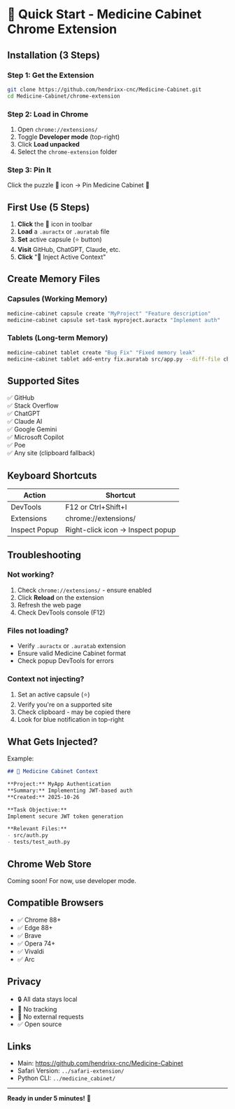# 🚀 Quick Start - Medicine Cabinet Chrome Extension

## Installation (3 Steps)

### Step 1: Get the Extension
```bash
git clone https://github.com/hendrixx-cnc/Medicine-Cabinet.git
cd Medicine-Cabinet/chrome-extension
```

### Step 2: Load in Chrome
1. Open `chrome://extensions/`
2. Toggle **Developer mode** (top-right)
3. Click **Load unpacked**
4. Select the `chrome-extension` folder

### Step 3: Pin It
Click the puzzle 🧩 icon → Pin Medicine Cabinet 💊

## First Use (5 Steps)

1. **Click** the 💊 icon in toolbar
2. **Load** a `.auractx` or `.auratab` file
3. **Set** active capsule (⭐ button)
4. **Visit** GitHub, ChatGPT, Claude, etc.
5. **Click** "💉 Inject Active Context"

## Create Memory Files

### Capsules (Working Memory)
```bash
medicine-cabinet capsule create "MyProject" "Feature description"
medicine-cabinet capsule set-task myproject.auractx "Implement auth"
```

### Tablets (Long-term Memory)
```bash
medicine-cabinet tablet create "Bug Fix" "Fixed memory leak"
medicine-cabinet tablet add-entry fix.auratab src/app.py --diff-file changes.diff
```

## Supported Sites

✅ GitHub  
✅ Stack Overflow  
✅ ChatGPT  
✅ Claude AI  
✅ Google Gemini  
✅ Microsoft Copilot  
✅ Poe  
✅ Any site (clipboard fallback)

## Keyboard Shortcuts

| Action | Shortcut |
|--------|----------|
| DevTools | F12 or Ctrl+Shift+I |
| Extensions | chrome://extensions/ |
| Inspect Popup | Right-click icon → Inspect popup |

## Troubleshooting

### Not working?
1. Check `chrome://extensions/` - ensure enabled
2. Click **Reload** on the extension
3. Refresh the web page
4. Check DevTools console (F12)

### Files not loading?
- Verify `.auractx` or `.auratab` extension
- Ensure valid Medicine Cabinet format
- Check popup DevTools for errors

### Context not injecting?
1. Set an active capsule (⭐)
2. Verify you're on a supported site
3. Check clipboard - may be copied there
4. Look for blue notification in top-right

## What Gets Injected?

Example:
```markdown
## 💊 Medicine Cabinet Context

**Project:** MyApp Authentication
**Summary:** Implementing JWT-based auth
**Created:** 2025-10-26

**Task Objective:**
Implement secure JWT token generation

**Relevant Files:**
- src/auth.py
- tests/test_auth.py
```

## Chrome Web Store

Coming soon! For now, use developer mode.

## Compatible Browsers

- ✅ Chrome 88+
- ✅ Edge 88+
- ✅ Brave
- ✅ Opera 74+
- ✅ Vivaldi
- ✅ Arc

## Privacy

- 🔒 All data stays local
- 🚫 No tracking
- 🚫 No external requests
- ✅ Open source

## Links

- Main: https://github.com/hendrixx-cnc/Medicine-Cabinet
- Safari Version: `../safari-extension/`
- Python CLI: `../medicine_cabinet/`

---

**Ready in under 5 minutes!** 🎉
